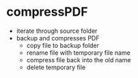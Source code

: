 # compressPDF

* iterate through source folder
* backup and compresses PDF
  * copy file to backup folder
  * rename file with temporary file name
  * compress file back into the old name
  * delete temporary file
